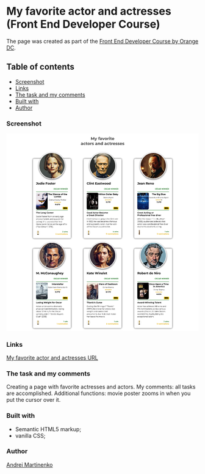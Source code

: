 # My favorite actor and actresses (Front End Developer Course)

The page was created as part of the [Front End Developer Course by Orange DC](https://digitalcenter.orange.md/).

## Table of contents
 - [Screenshot](#screenshot)
 - [Links](#links)
 - [The task and my comments](#the-task-and-my-comments)
 - [Built with](#built-with)
 - [Author](#author)

### Screenshot

![](./image/Screenshot.png)

### Links

[My favorite actor and actresses URL](https://axinitm.github.io/ODC-Actors/)

### The task and my comments

Creating a page with favorite actresses and actors.
My comments: all tasks are accomplished.
Additional functions: movie poster zooms in when you put the cursor over it.

### Built with

- Semantic HTML5 markup;
- vanilla CSS;

### Author

[Andrei Martinenko](https://github.com/AxinitM)
